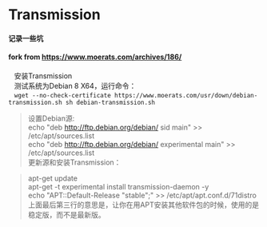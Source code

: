 # Transmission  
#### 记录一些坑  
#### fork from https://www.moerats.com/archives/186/
    安装Transmission  
    测试系统为Debian 8 X64，运行命令：  
    `wget --no-check-certificate https://www.moerats.com/usr/down/debian-transmission.sh
sh debian-transmission.sh`
>设置Debian源:  
>echo "deb http://ftp.debian.org/debian/ sid main" >> /etc/apt/sources.list  
>echo "deb http://ftp.debian.org/debian/ experimental main" >> /etc/apt/sources.list  
>更新源和安装Transmission：  

>apt-get update  
>apt-get -t experimental install transmission-daemon -y  
>echo "APT::Default-Release \"stable\";" >> /etc/apt/apt.conf.d/71distro  
>上面最后第三行的意思是，让你在用APT安装其他软件包的时候，使用的是稳定版，而不是最新版。  

